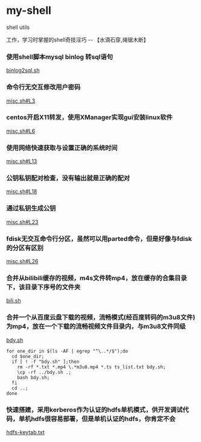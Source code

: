 # my-shell
shell utils

工作，学习时掌握的shell奇技淫巧 -- 【水滴石穿,绳锯木断】




### 使用shell脚本mysql binlog 转sql语句
[binlog2sql.sh](binlog2sql.sh)

### 命令行无交互修改用户密码
[misc.sh#L3](misc.sh#L3)

### centos开启X11转发，使用XManager实现gui安装linux软件
[misc.sh#L6](misc.sh#L6)

### 使用网络快速获取与设置正确的系统时间
[misc.sh#L13](misc.sh#L13)

### 公钥私钥配对检查，没有输出就是正确的配对
[misc.sh#L18](misc.sh#L18)

### 通过私钥生成公钥
[misc.sh#L23](misc.sh#L23)

### fdisk无交互命令行分区，虽然可以用parted命令，但是好像与fdisk的分区有区别
[misc.sh#L26](misc.sh#L26)

### 合并从bilibili缓存的视频，m4s文件转mp4，放在缓存的合集目录下，该目录下序号的文件夹
[bili.sh](bili.sh)


### 合并一个从百度云盘下载的视频，流畅模式(经百度转码的m3u8文件)为mp4，放在一个下载的流畅视频文件目录内，与m3u8文件同级
[bdy.sh](bdy.sh)
```批量合并多个视频，在多少视频文件夹上级目录
for one_dir in $(ls -AF | egrep "^\..*/$");do
  cd $one_dir;
  if [ ! -f "bdy.sh" ];then
    rm -rf *.txt *.mp4 \.*m3u8.mp4 *.ts ts_list.txt bdy.sh;
    \cp -rf ../bdy.sh .;
    bash bdy.sh;
  fi
  cd ..;
done
```

### 快速搭建，采用kerberos作为认证的hdfs单机模式，供开发调试代码，单机hdfs很容易部署，但是单机认证的hdfs，你肯定不会
[hdfs-keytab.txt](hdfs-keytab.txt)


